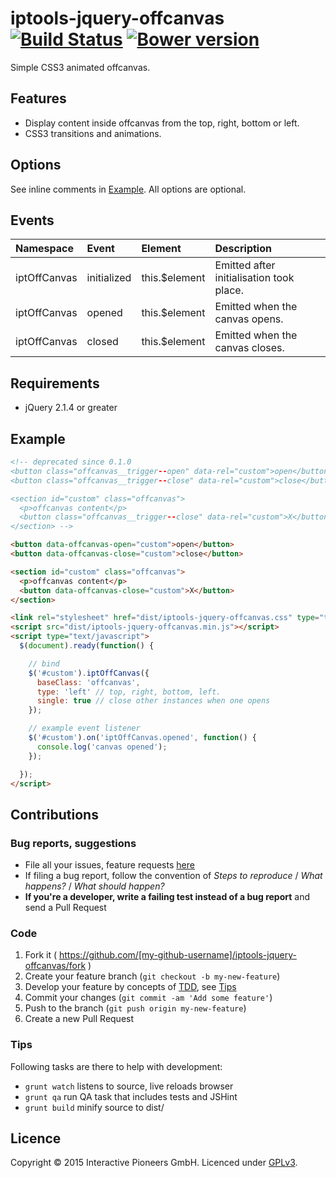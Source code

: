 # iptools-jquery-offcanvas [![Build Status](https://api.travis-ci.org/interactive-pioneers/iptools-jquery-offcanvas.svg)](https://travis-ci.org/interactive-pioneers/iptools-jquery-offcanvas) [![Bower version](https://badge.fury.io/bo/iptools-jquery-offcanvas.svg)](http://badge.fury.io/bo/iptools-jquery-offcanvas)

Simple CSS3 animated offcanvas.

## Features

- Display content inside offcanvas from the top, right, bottom or left.
- CSS3 transitions and animations.

## Options

See inline comments in [Example](#example). All options are optional.

## Events

Namespace     | Event        | Element        | Description
:-------------|:-------------|:---------------|:-----------
iptOffCanvas  | initialized  | this.$element  | Emitted after initialisation took place.
iptOffCanvas  | opened       | this.$element  | Emitted when the canvas opens.
iptOffCanvas  | closed       | this.$element  | Emitted when the canvas closes.

## Requirements

- jQuery 2.1.4 or greater

## Example

```html
<!-- deprecated since 0.1.0
<button class="offcanvas__trigger--open" data-rel="custom">open</button>
<button class="offcanvas__trigger--close" data-rel="custom">close</button>

<section id="custom" class="offcanvas">
  <p>offcanvas content</p>
  <button class="offcanvas__trigger--close" data-rel="custom">X</button>
</section> -->

<button data-offcanvas-open="custom">open</button>
<button data-offcanvas-close="custom">close</button>

<section id="custom" class="offcanvas">
  <p>offcanvas content</p>
  <button data-offcanvas-close="custom">X</button>
</section>

<link rel="stylesheet" href="dist/iptools-jquery-offcanvas.css" type="text/css">
<script src="dist/iptools-jquery-offcanvas.min.js"></script>
<script type="text/javascript">
  $(document).ready(function() {

    // bind
    $('#custom').iptOffCanvas({
      baseClass: 'offcanvas',
      type: 'left' // top, right, bottom, left.
      single: true // close other instances when one opens
    });

    // example event listener
    $('#custom').on('iptOffCanvas.opened', function() {
      console.log('canvas opened');
    });

  });
</script>
```

## Contributions

### Bug reports, suggestions

- File all your issues, feature requests [here](https://github.com/interactive-pioneers/iptools-jquery-offcanvas/issues)
- If filing a bug report, follow the convention of _Steps to reproduce_ / _What happens?_ / _What should happen?_
- __If you're a developer, write a failing test instead of a bug report__ and send a Pull Request

### Code

1. Fork it ( https://github.com/[my-github-username]/iptools-jquery-offcanvas/fork )
2. Create your feature branch (`git checkout -b my-new-feature`)
3. Develop your feature by concepts of [TDD](http://en.wikipedia.org/wiki/Test-driven_development), see [Tips](#tips)
3. Commit your changes (`git commit -am 'Add some feature'`)
4. Push to the branch (`git push origin my-new-feature`)
5. Create a new Pull Request

### Tips

Following tasks are there to help with development:

- `grunt watch` listens to source, live reloads browser
- `grunt qa` run QA task that includes tests and JSHint
- `grunt build` minify source to dist/

## Licence

Copyright © 2015 Interactive Pioneers GmbH. Licenced under [GPLv3](LICENSE).
